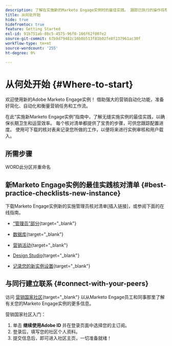 ```yaml
---
description: 了解在实施新的Marketo Engage实例时的最佳实践。 跟踪已执行的操作将帮助您充分利用Marketo Engage，并为长期卫生和效率设置实例。 作为新管理员，请导航新实例，使用这些指南保持集中和有条不紊。
title: 从何处开始
hide: true
hidefromtoc: true
feature: Getting Started
exl-id: 91b751ab-88c5-4575-96f8-166f62f007e2
source-git-commit: 67b9d79482c16b0b513f81b02fe8f237961ac30f
workflow-type: tm+mt
source-wordcount: '255'
ht-degree: 0%

---
```


# 从何处开始 {#Where-to-start}

欢迎使用新的Adobe Marketo Engage实例！ 借助强大的营销自动化功能，准备好简化、自动化和衡量营销任务和工作流。

在此“实施新Marketo Engage实例”指南中，了解无缝实施实例的最佳实践，以确保长期卫生和运营效率。 每个核对清单都提供了宝贵的步骤，可供您跟踪配置进度。 使用可下载的核对表来记录您所做的工作，以便将来进行实例审核和用户载入。

## 所需步骤

WORD此分区并重命名

## 新Marketo Engage实例的最佳实践核对清单 {#best-practice-checklists-new-instance}

下载Marketo Engage实例新的实施管理员核对清单[插入链接]，或参阅下面的在线指南。

* [“管理员”部分](/help/marketo/getting-started-2/implementing-a-new-marketo-engage-instance/admin-section-checklist.md){target="_blank"}

* [数据库](/help/marketo/getting-started-2/implementing-a-new-marketo-engage-instance/database-checklist.md){target="_blank"}

* [营销活动](/help/marketo/getting-started-2/implementing-a-new-marketo-engage-instance/marketing-activities-checklist.md){target="_blank"}

* [Design Studio](/help/marketo/getting-started-2/implementing-a-new-marketo-engage-instance/design-studio-checklist.md){target="_blank"}

* [记录您的新实例设置](/help/marketo/getting-started-2/implementing-a-new-marketo-engage-instance/document-your-setup.md){target="_blank"}

## 与同行建立联系 {#connect-with-your-peers}

访问 [营销国家社区](https://nation.marketo.com/){target="_blank"} 以从Marketo Engage员工和同事那里了解有关您的Marketo Engage实例的更多信息。

营销国家社区入门：

1. 单击 **继续使用Adobe ID** 并在登录页面中选择您的主订阅。
1. 登录后，填写您的社区个人资料。
1. 提交信息后，即可进入社区主页，一切准备就绪！
